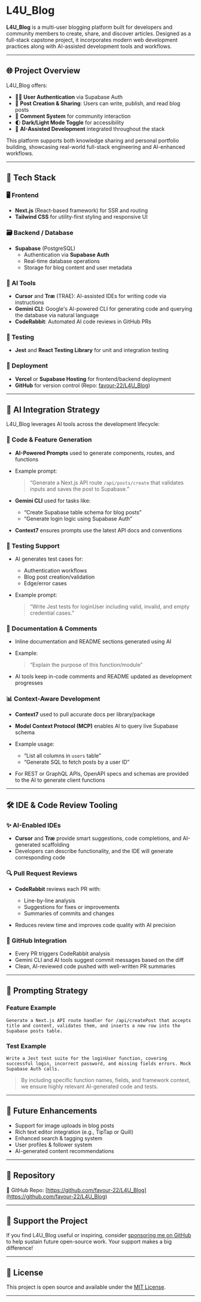 
# L4U_Blog

**L4U_Blog** is a multi-user blogging platform built for developers and community members to create, share, and discover articles. Designed as a full-stack capstone project, it incorporates modern web development practices along with AI-assisted development tools and workflows.

---

## 🌐 Project Overview

L4U_Blog offers:

- 🧑‍💻 **User Authentication** via Supabase Auth  
- 📝 **Post Creation & Sharing**: Users can write, publish, and read blog posts  
- 💬 **Comment System** for community interaction  
- 🌓 **Dark/Light Mode Toggle** for accessibility  
- 🧠 **AI-Assisted Development** integrated throughout the stack

This platform supports both knowledge sharing and personal portfolio building, showcasing real-world full-stack engineering and AI-enhanced workflows.

---

## 🧰 Tech Stack

### 🖥 Frontend
- **Next.js** (React-based framework) for SSR and routing  
- **Tailwind CSS** for utility-first styling and responsive UI  

### 🗃 Backend / Database
- **Supabase** (PostgreSQL)  
  - Authentication via **Supabase Auth**  
  - Real-time database operations  
  - Storage for blog content and user metadata  

### 🧠 AI Tools
- **Cursor** and **Træ** (TRAE): AI-assisted IDEs for writing code via instructions  
- **Gemini CLI**: Google's AI-powered CLI for generating code and querying the database via natural language  
- **CodeRabbit**: Automated AI code reviews in GitHub PRs  

### 🧪 Testing
- **Jest** and **React Testing Library** for unit and integration testing  

### 🚀 Deployment
- **Vercel** or **Supabase Hosting** for frontend/backend deployment  
- **GitHub** for version control (Repo: [favour-22/L4U_Blog](https://github.com/favour-22/L4U_Blog))  

---

## 🧠 AI Integration Strategy

L4U_Blog leverages AI tools across the development lifecycle:

### 🔧 Code & Feature Generation
- **AI-Powered Prompts** used to generate components, routes, and functions  
- Example prompt:  
  > “Generate a Next.js API route `/api/posts/create` that validates inputs and saves the post to Supabase.”

- **Gemini CLI** used for tasks like:
  - “Create Supabase table schema for blog posts”
  - “Generate login logic using Supabase Auth”

- **Context7** ensures prompts use the latest API docs and conventions

### 🧪 Testing Support
- AI generates test cases for:
  - Authentication workflows  
  - Blog post creation/validation  
  - Edge/error cases

- Example prompt:  
  > “Write Jest tests for loginUser including valid, invalid, and empty credential cases.”

### 🧾 Documentation & Comments
- Inline documentation and README sections generated using AI  
- Example:  
  > “Explain the purpose of this function/module”  

- AI tools keep in-code comments and README updated as development progresses

### 📊 Context-Aware Development
- **Context7** used to pull accurate docs per library/package  
- **Model Context Protocol (MCP)** enables AI to query live Supabase schema  
- Example usage:
  - “List all columns in `users` table”  
  - “Generate SQL to fetch posts by a user ID”

- For REST or GraphQL APIs, OpenAPI specs and schemas are provided to the AI to generate client functions

---

## 🛠 IDE & Code Review Tooling

### ✨ AI-Enabled IDEs
- **Cursor** and **Træ** provide smart suggestions, code completions, and AI-generated scaffolding
- Developers can describe functionality, and the IDE will generate corresponding code

### 🔍 Pull Request Reviews
- **CodeRabbit** reviews each PR with:
  - Line-by-line analysis
  - Suggestions for fixes or improvements
  - Summaries of commits and changes

- Reduces review time and improves code quality with AI precision

### 🔁 GitHub Integration
- Every PR triggers CodeRabbit analysis
- Gemini CLI and AI tools suggest commit messages based on the diff
- Clean, AI-reviewed code pushed with well-written PR summaries

---

## 🧠 Prompting Strategy


### Feature Example

```text
Generate a Next.js API route handler for /api/createPost that accepts title and content, validates them, and inserts a new row into the Supabase posts table.
```

### Test Example

```text
Write a Jest test suite for the loginUser function, covering successful login, incorrect password, and missing fields errors. Mock Supabase Auth calls.
```

> By including specific function names, fields, and framework context, we ensure highly relevant AI-generated code and tests.

---

## 🔮 Future Enhancements

* Support for image uploads in blog posts
* Rich text editor integration (e.g., TipTap or Quill)
* Enhanced search & tagging system
* User profiles & follower system
* AI-generated content recommendations

---


## 📂 Repository

🔗 GitHub Repo: [https://github.com/favour-22/L4U_Blog](https://github.com/favour-22/L4U_Blog)

---


## 🙏 Support the Project

If you find L4U_Blog useful or inspiring, consider [sponsoring me on GitHub](https://github.com/sponsors/favour-22) to help sustain future open-source work. Your support makes a big difference!

---


## 📄 License

This project is open source and available under the [MIT License](LICENSE).

---